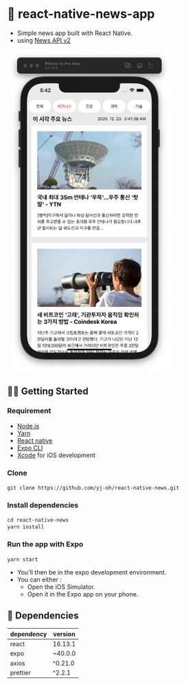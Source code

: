 # 📰 react-native-news-app
- Simple news app built with React Native.
- using [News API v2](https://newsapi.org/)
    
![iOS](.README_images/342d1668.png)

## 🤹‍♀️ Getting Started

### Requirement
- [Node.js](https://nodejs.org/en/)
- [Yarn](https://classic.yarnpkg.com/en/)
- [React native](https://reactnative.dev/docs/getting-started)
- [Expo CLI](https://expo.io/tools)
- [Xcode](https://developer.apple.com/xcode/) for iOS development

### Clone
```
git clone https://github.com/yj-oh/react-native-news.git
```
### Install dependencies
```
cd react-native-news
yarn install
```
### Run the app with Expo
```
yarn start
```
- You'll then be in the expo development environment.
- You can either :
    - Open the iOS Simulator.
    - Open it in the Expo app on your phone.

## 🔮 Dependencies
dependency | version
--- | ---
react | 16.13.1
expo | ~40.0.0
axios | ^0.21.0
prettier | ^2.2.1
